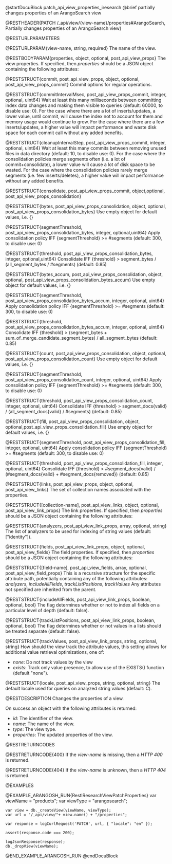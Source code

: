 @startDocuBlock patch_api_view_properties_iresearch
@brief partially changes properties of an ArangoSearch view

@RESTHEADER{PATCH /_api/view/{view-name}/properties#ArangoSearch, Partially changes properties of an ArangoSearch view}

@RESTURLPARAMETERS

@RESTURLPARAM{view-name, string, required}
The name of the view.

@RESTBODYPARAM{properties, object, optional, post_api_view_props}
The view properties. If specified, then *properties* should be a JSON object
containing the following attributes:


@RESTSTRUCT{commit, post_api_view_props, object, optional, post_api_view_props_commit}
Commit options for regular operations.

@RESTSTRUCT{commitIntervalMsec, post_api_view_props_commit, integer, optional, uint64}
Wait at least this many milliseconds between committing index data changes and
making them visible to queries (default: 60000, to disable use: 0).
For the case where there are a lot of inserts/updates, a lower value, until
commit, will cause the index not to account for them and memory usage would
continue to grow.
For the case where there are a few inserts/updates, a higher value will impact
performance and waste disk space for each commit call without any added
benefits.

@RESTSTRUCT{cleanupIntervalStep, post_api_view_props_commit, integer, optional, uint64}
Wait at least this many commits between removing unused files in data
directory (default: 10, to disable use: 0).
For the case where the consolidation policies merge segments often (i.e. a lot
of commit+consolidate), a lower value will cause a lot of disk space to be
wasted.
For the case where the consolidation policies rarely merge segments (i.e. few
inserts/deletes), a higher value will impact performance without any added
benefits.


@RESTSTRUCT{consolidate, post_api_view_props_commit, object,optional, post_api_view_props_consolidation}


@RESTSTRUCT{bytes, post_api_view_props_consolidation, object, optional, post_api_view_props_consolidation_bytes}
Use empty object for default values, i.e. {}

@RESTSTRUCT{segmentThreshold, post_api_view_props_consolidation_bytes, integer, optional,uint64}
Apply consolidation policy IFF {segmentThreshold} >= #segments (default: 300, to disable use: 0)

@RESTSTRUCT{threshold, post_api_view_props_consolidation_bytes, integer, optional,uint64}
Consolidate IFF {threshold} > segment_bytes / (all_segment_bytes / #segments) (default: 0.85)


@RESTSTRUCT{bytes_accum, post_api_view_props_consolidation, object, optional, post_api_view_props_consolidation_bytes_accum}
Use empty object for default values, i.e. {}

@RESTSTRUCT{segmentThreshold, post_api_view_props_consolidation_bytes_accum, integer, optional, uint64}
Apply consolidation policy IFF {segmentThreshold} >= #segments (default: 300, to disable use: 0)

@RESTSTRUCT{threshold, post_api_view_props_consolidation_bytes_accum, integer, optional, uint64}
Consolidate IFF {threshold} > (segment_bytes + sum_of_merge_candidate_segment_bytes) / all_segment_bytes (default: 0.85)


@RESTSTRUCT{count, post_api_view_props_consolidation, object, optional, post_api_view_props_consolidation_count}
Use empty object for default values, i.e. {}

@RESTSTRUCT{segmentThreshold, post_api_view_props_consolidation_count, integer, optional, uint64}
Apply consolidation policy IFF {segmentThreshold} >= #segments (default: 300, to disable use: 0)

@RESTSTRUCT{threshold, post_api_view_props_consolidation_count, integer, optional, uint64}
Consolidate IFF {threshold} > segment_docs{valid} / (all_segment_docs{valid} / #segments) (default: 0.85)


@RESTSTRUCT{fill, post_api_view_props_consolidation, object, optional,post_api_view_props_consolidation_fill}
Use empty object for default values, i.e. {}

@RESTSTRUCT{segmentThreshold, post_api_view_props_consolidation_fill, integer, optional, uint64}
Apply consolidation policy IFF {segmentThreshold} >= #segments (default: 300, to disable use: 0)

@RESTSTRUCT{threshold, post_api_view_props_consolidation_fill, integer, optional, uint64}
Consolidate IFF {threshold} > #segment_docs{valid} / (#segment_docs{valid} + #segment_docs{removed}) (default: 0.85)


@RESTSTRUCT{links, post_api_view_props, object, optional, post_api_view_links}
The set of collection names associated with the properties.


@RESTSTRUCT{[collection-name], post_api_view_links, object, optional, post_api_view_link_props}
The link properties. If specified, then *properties* should be a JSON object
containing the following attributes:

@RESTSTRUCT{analyzers, post_api_view_link_props, array, optional, string}
The list of analyzers to be used for indexing of string values
(default: ["identity"]).


@RESTSTRUCT{fields, post_api_view_link_props, object, optional, post_api_view_fields}
The field properties. If specified, then *properties* should be a JSON object
containing the following attributes:

@RESTSTRUCT{[field-name], post_api_view_fields, array, optional, post_api_view_field_props}
This is a recursive structure for the specific attribute path, potentially
containing any of the following attributes:
*analyzers*, *includeAllFields*, *trackListPositions*, *trackValues*
Any attributes not specified are inherited from the parent.


@RESTSTRUCT{includeAllFields, post_api_view_link_props, boolean, optional, bool}
The flag determines whether or not to index all fields on a particular level of
depth (default: false).

@RESTSTRUCT{trackListPositions, post_api_view_link_props, boolean, optional, bool}
The flag determines whether or not values in a lists should be treated separate
(default: false).

@RESTSTRUCT{trackValues, post_api_view_link_props, string, optional, string}
How should the view track the attribute values, this setting allows for
additional value retrieval optimizations, one of:
- *none*: Do not track values by the view
- *exists*: Track only value presence, to allow use of the EXISTS() function
(default "none").


@RESTSTRUCT{locale, post_api_view_props, string, optional, string}
The default locale used for queries on analyzed string values (default: *C*).


@RESTDESCRIPTION
Changes the properties of a view.

On success an object with the following attributes is returned:
- *id*: The identifier of the view.
- *name*: The name of the view.
- *type*: The view type.
- *properties*: The updated properties of the view.

@RESTRETURNCODES

@RESTRETURNCODE{400}
If the *view-name* is missing, then a *HTTP 400* is returned.

@RESTRETURNCODE{404}
If the *view-name* is unknown, then a *HTTP 404* is returned.

@EXAMPLES

@EXAMPLE_ARANGOSH_RUN{RestIResearchViewPatchProperties}
    var viewName = "products";
    var viewType = "arangosearch";

    var view = db._createView(viewName, viewType);
    var url = "/_api/view/"+ view.name() + "/properties";

    var response = logCurlRequest('PATCH', url, { "locale": "en" });

    assert(response.code === 200);

    logJsonResponse(response);
    db._dropView(viewName);
@END_EXAMPLE_ARANGOSH_RUN
@endDocuBlock
